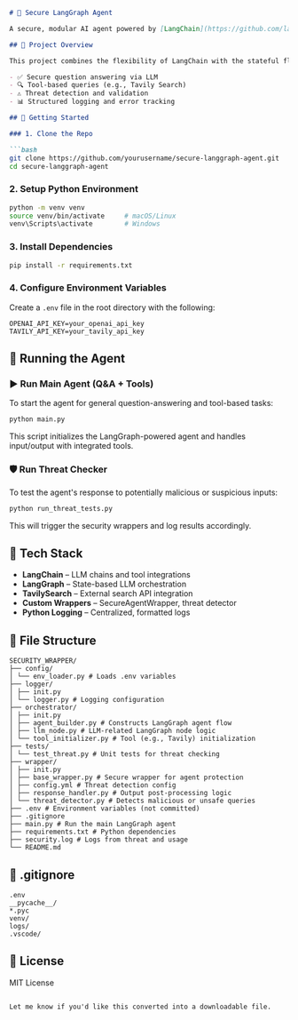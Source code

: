 
````markdown
# 🧠 Secure LangGraph Agent

A secure, modular AI agent powered by [LangChain](https://github.com/langchain-ai/langchain) and [LangGraph](https://github.com/langchain-ai/langgraph), with built-in support for tool use, threat detection, and structured logging.

## 📂 Project Overview

This project combines the flexibility of LangChain with the stateful flow control of LangGraph. It supports:

- ✅ Secure question answering via LLM  
- 🔍 Tool-based queries (e.g., Tavily Search)  
- ⚠️ Threat detection and validation  
- 📊 Structured logging and error tracking  

## 🚀 Getting Started

### 1. Clone the Repo

```bash
git clone https://github.com/yourusername/secure-langgraph-agent.git
cd secure-langgraph-agent
````

### 2. Setup Python Environment

```bash
python -m venv venv
source venv/bin/activate     # macOS/Linux
venv\Scripts\activate        # Windows
```

### 3. Install Dependencies

```bash
pip install -r requirements.txt
```

### 4. Configure Environment Variables

Create a `.env` file in the root directory with the following:

```env
OPENAI_API_KEY=your_openai_api_key
TAVILY_API_KEY=your_tavily_api_key
```

## 🧪 Running the Agent

### ▶️ Run Main Agent (Q\&A + Tools)

To start the agent for general question-answering and tool-based tasks:

```bash
python main.py
```

This script initializes the LangGraph-powered agent and handles input/output with integrated tools.

### 🛡️ Run Threat Checker

To test the agent's response to potentially malicious or suspicious inputs:

```bash
python run_threat_tests.py
```

This will trigger the security wrappers and log results accordingly.

## 🧰 Tech Stack

* **LangChain** – LLM chains and tool integrations
* **LangGraph** – State-based LLM orchestration
* **TavilySearch** – External search API integration
* **Custom Wrappers** – SecureAgentWrapper, threat detector
* **Python Logging** – Centralized, formatted logs

## 📁 File Structure

```
SECURITY_WRAPPER/
├── config/
│ └── env_loader.py # Loads .env variables
├── logger/
│ ├── init.py
│ └── logger.py # Logging configuration
├── orchestrator/
│ ├── init.py
│ ├── agent_builder.py # Constructs LangGraph agent flow
│ ├── llm_node.py # LLM-related LangGraph node logic
│ └── tool_initializer.py # Tool (e.g., Tavily) initialization
├── tests/
│ └── test_threat.py # Unit tests for threat checking
├── wrapper/
│ ├── init.py
│ ├── base_wrapper.py # Secure wrapper for agent protection
│ ├── config.yml # Threat detection config
│ ├── response_handler.py # Output post-processing logic
│ └── threat_detector.py # Detects malicious or unsafe queries
├── .env # Environment variables (not committed)
├── .gitignore
├── main.py # Run the main LangGraph agent
├── requirements.txt # Python dependencies
├── security.log # Logs from threat and usage
└── README.md
```

## 📄 .gitignore

```gitignore
.env
__pycache__/
*.pyc
venv/
logs/
.vscode/
```

## 📃 License

MIT License

```

Let me know if you'd like this converted into a downloadable file.
```
